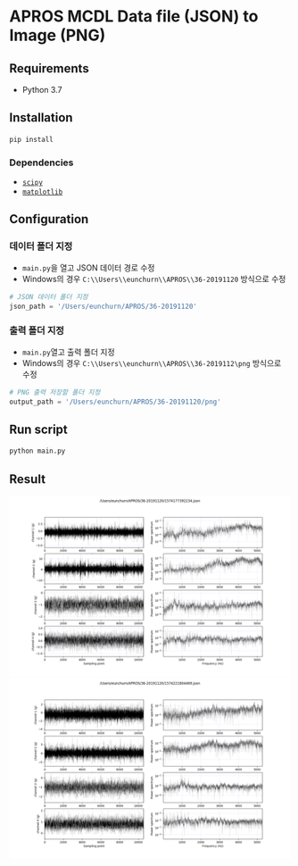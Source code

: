 # APROS MCDL Data file (JSON) to Image (PNG)

## Requirements

- Python 3.7

## Installation

```bash
pip install
```

### Dependencies

- [`scipy`](https://scipy.org/)
- [`matplotlib`](https://matplotlib.org/)

## Configuration

### 데이터 폴더 지정

- `main.py`을 열고 JSON 데이터 경로 수정
- Windows의 경우 `C:\\Users\\eunchurn\\APROS\\36-20191120` 방식으로 수정

```python
# JSON 데이터 폴더 지정
json_path = '/Users/eunchurn/APROS/36-20191120'
```

### 출력 폴더 지정

- `main.py`열고 출력 폴더 지정
- Windows의 경우 `C:\\Users\\eunchurn\\APROS\\36-2019112\png` 방식으로 수정

```python
# PNG 출력 저장할 폴더 지정
output_path = '/Users/eunchurn/APROS/36-20191120/png'
```

## Run script

```python
python main.py
```

## Result

![result1](doc/1574177392234.png)
![result2](doc/1574221804469.png)
